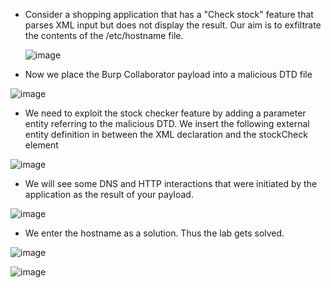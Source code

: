 - Consider a shopping application that has a "Check stock" feature that parses XML input but does not display the result. Our aim is to exfiltrate the contents of the /etc/hostname file.

  ![image](https://github.com/Akhilkj123/Portswigger/assets/65653010/6c31885e-8f1a-41d2-893e-1d711c393d71)

- Now we place the Burp Collaborator payload into a malicious DTD file

![image](https://github.com/Akhilkj123/Portswigger/assets/65653010/a808e276-3360-4120-854a-0e661355eb5e)

- We need to exploit the stock checker feature by adding a parameter entity referring to the malicious DTD. We insert the following external entity definition in between the XML declaration and the stockCheck element

![image](https://github.com/Akhilkj123/Portswigger/assets/65653010/1c753c71-d953-48c2-97b0-7ac0b6f7174b)

- We will see some DNS and HTTP interactions that were initiated by the application as the result of your payload. 

![image](https://github.com/Akhilkj123/Portswigger/assets/65653010/2846829c-8b98-4954-bf55-94d3d4d05c7f)

- We enter the hostname as a solution. Thus the lab gets solved.

![image](https://github.com/Akhilkj123/Portswigger/assets/65653010/198e6854-c7df-424c-9dee-99639750fb45)

![image](https://github.com/Akhilkj123/Portswigger/assets/65653010/6d3f4a0d-8a95-43ed-afae-51053e9e1b3a)



